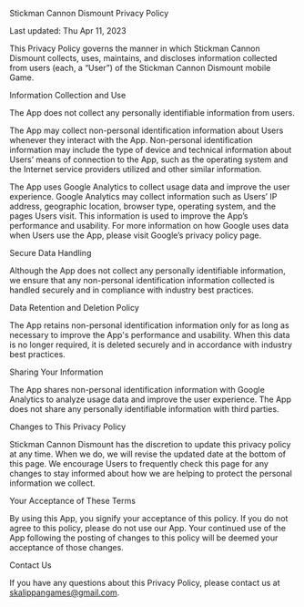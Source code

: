 Stickman Cannon Dismount Privacy Policy

Last updated: Thu Apr 11, 2023

This Privacy Policy governs the manner in which Stickman Cannon Dismount collects, uses, maintains, and discloses information collected from users (each, a “User”) of the Stickman Cannon Dismount mobile Game.

Information Collection and Use

The App does not collect any personally identifiable information from users.

The App may collect non-personal identification information about Users whenever they interact with the App. Non-personal identification information may include the type of device and technical information about Users’ means of connection to the App, such as the operating system and the Internet service providers utilized and other similar information.

The App uses Google Analytics to collect usage data and improve the user experience. Google Analytics may collect information such as Users’ IP address, geographic location, browser type, operating system, and the pages Users visit. This information is used to improve the App’s performance and usability. For more information on how Google uses data when Users use the App, please visit Google’s privacy policy page.

Secure Data Handling

Although the App does not collect any personally identifiable information, we ensure that any non-personal identification information collected is handled securely and in compliance with industry best practices.

Data Retention and Deletion Policy

The App retains non-personal identification information only for as long as necessary to improve the App's performance and usability. When this data is no longer required, it is deleted securely and in accordance with industry best practices.

Sharing Your Information

The App shares non-personal identification information with Google Analytics to analyze usage data and improve the user experience. The App does not share any personally identifiable information with third parties.

Changes to This Privacy Policy

Stickman Cannon Dismount has the discretion to update this privacy policy at any time. When we do, we will revise the updated date at the bottom of this page. We encourage Users to frequently check this page for any changes to stay informed about how we are helping to protect the personal information we collect.

Your Acceptance of These Terms

By using this App, you signify your acceptance of this policy. If you do not agree to this policy, please do not use our App. Your continued use of the App following the posting of changes to this policy will be deemed your acceptance of those changes.

Contact Us

If you have any questions about this Privacy Policy, please contact us at skalippangames@gmail.com.
